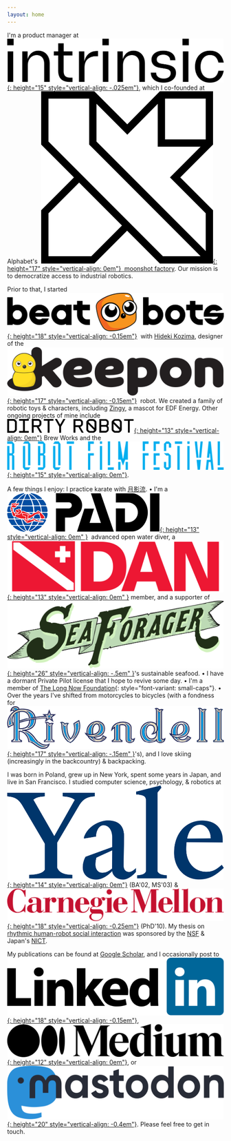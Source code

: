 ```yaml
---
layout: home
---
```

I'm a product manager at &nbsp;[![Intrinsic](logos/intrinsic.svg){: height="15" style="vertical-align: -.025em"}](http://intrinsic.ai), which I co-founded at Alphabet's &nbsp;[![X](logos/x.svg){: height="17" style="vertical-align: 0em"}&nbsp; moonshot factory](http://x.company).
Our mission is to democratize access to industrial robotics.

Prior to that, I started &nbsp;[![BeatBots](logos/beatbots.svg){: height="18" style="vertical-align: -0.15em"}](http://beatbots.net)&nbsp; with [Hideki Kozima](http://www.ei.tohoku.ac.jp/xkozima/index-eng.html), designer of the &nbsp;[![Keepon](logos/keepon.svg){: height="17" style="vertical-align: -0.15em"}](http://beatbots.net/keepon-pro)&nbsp; robot.
We created a family of robotic toys & characters, including [Zingy](http://beatbots.net/zingy), a mascot for EDF Energy.
Other ongoing projects of mine include &nbsp;[![Dirty Robot](logos/dirtyrobot.svg){: height="13" style="vertical-align: 0em"}](http://dirtyrobotbrewworks.com) Brew Works and the &nbsp;[![Robot Film Festival](logos/robotfilmfestival.svg){: height="15" style="vertical-align: 0em"}](http://robot.film).

A few things I enjoy:
I practice karate with [月影流](http://facebook.com/tkrsf).
• I'm a &nbsp;[![PADI](logos/padi.svg){: height="13" style="vertical-align: 0em" }](http://padi.com)&nbsp; advanced open water diver, a [![Divers Alert Network](logos/dan.svg){: height="13" style="vertical-align: 0em" }](http://dan.org) member, and a supporter of [![Sea Forager](logos/seaforager.svg){: height="26" style="vertical-align: -.5em" }](http://seaforager.com)'s sustainable seafood.
• I have a dormant Private Pilot license that I hope to revive some day.
• I'm a member of [The Long Now Foundation](http://longnow.org){: style="font-variant: small-caps"}.
• Over the years I've shifted from motorcycles to bicycles (with a fondness for [![Rivendell](logos/rivendell.svg){: height="17" style="vertical-align: -.15em" }](http://rivbike.com)'s), and I love skiing (increasingly in the backcountry) & backpacking.

I was born in Poland, grew up in New York, spent some years in Japan, and live in San Francisco.
I studied computer science, psychology, & robotics at [![Yale](logos/yale.svg){: height="14" style="vertical-align: 0em"}](http://yale.edu) (BA'02, MS'03) & [![Carnegie Mellon](logos/carnegiemellon.svg){: height="18" style="vertical-align: -0.25em"}](http://www.ri.cmu.edu) (PhD'10).
My thesis on [rhythmic human-robot social interaction](https://www.proquest.com/openview/4891551287a3aa725779cef8f8f9be15) was sponsored by the [NSF](http://nsf.gov) & Japan's [NICT](https://www.nict.go.jp/en).

My publications can be found at [Google Scholar](https://scholar.google.com/citations?user=y7S4e2gAAAAJ), and I occasionally post to &nbsp;[![LinkedIn](logos/linkedin.svg){: height="18" style="vertical-align: -0.15em"}](http://linkedin.com/in/mmichalowski), [![Medium](logos/medium.svg){: height="12" style="vertical-align: 0em"}](http://medium.com/@mmichalowski), or &nbsp;[![Mastodon](logos/mastodon.svg){: height="20" style="vertical-align: -0.4em"}](http://mastodon.social/@michalowski).
Please feel free to get in touch.
